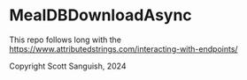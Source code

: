 # MealDBDownloadAsync
This repo follows long with the https://www.attributedstrings.com/interacting-with-endpoints/


Copyright Scott Sanguish, 2024
